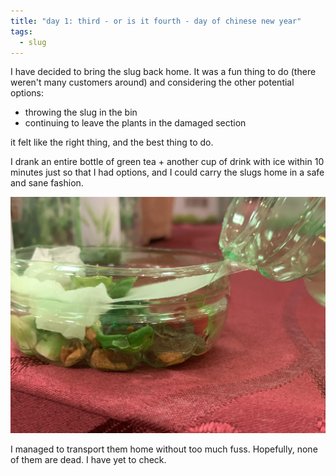 ```yaml
---
title: "day 1: third - or is it fourth - day of chinese new year"
tags:
  - slug
---
```


I have decided to bring the slug back home. It was a fun thing to do (there weren't many customers around) and considering the other potential options: 
  * throwing the slug in the bin 
  * continuing to leave the plants in the damaged section 

it felt like the right thing, and the best thing to do. 

I drank an entire bottle of green tea + another cup of drink with ice within 10 minutes just so that I had options, and I could carry the slugs home in a safe and sane fashion. 

![day-1-bottle](../assets/images/day-1-bottle.jpg) 

I managed to transport them home without too much fuss. Hopefully, none of them are dead. I have yet to check. 
